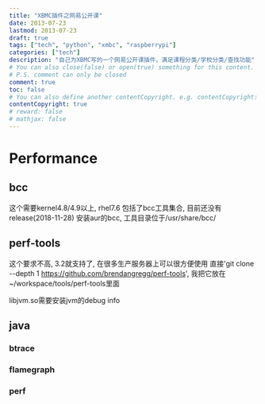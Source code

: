 ```yaml
---
title: "XBMC插件之网易公开课"
date: 2013-07-23
lastmod: 2013-07-23
draft: true
tags: ["tech", "python", "xmbc", "raspberrypi"]
categories: ["tech"]
description: "自己为XBMC写的一个网易公开课插件，满足课程分类/学校分类/查找功能"
# You can also close(false) or open(true) something for this content.
# P.S. comment can only be closed
comment: true
toc: false
# You can also define another contentCopyright. e.g. contentCopyright: "This is another copyright."
contentCopyright: true
# reward: false
# mathjax: false
---
```

# Performance
## bcc
这个需要kernel4.8/4.9以上, rhel7.6 包括了bcc工具集合, 目前还没有release(2018-11-28)
安装aur的bcc, 工具目录位于/usr/share/bcc/

## perf-tools
这个要求不高, 3.2就支持了, 在很多生产服务器上可以很方便使用
直接'git clone --depth 1 https://github.com/brendangregg/perf-tools', 我把它放在~/workspace/tools/perf-tools里面

libjvm.so需要安装jvm的debug info

## java
### btrace
### flamegraph
### perf

